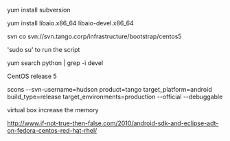 yum install subversion

yum install libaio.x86_64 libaio-devel.x86_64

svn co svn://svn.tango.corp/infrastructure/bootstrap/centos5

'sudo su' to run the script

yum search python | grep -i devel

CentOS release 5

scons --svn-username=hudson product=tango target_platform=android build_type=release target_environments=production --official --debuggable

virtual box increase the memory

http://www.if-not-true-then-false.com/2010/android-sdk-and-eclipse-adt-on-fedora-centos-red-hat-rhel/
